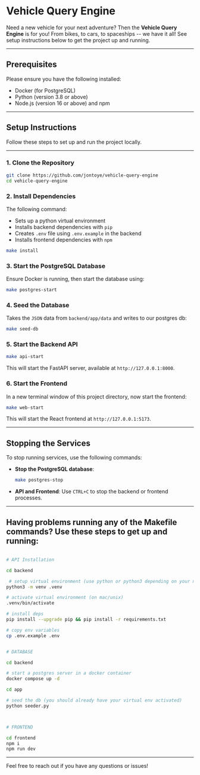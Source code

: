 # Vehicle Query Engine

Need a new vehicle for your next adventure? Then the **Vehicle Query Engine** is for you! From bikes, to cars, to spaceships -- we have it all! See setup instructions below to get the project up and running.

---

## Prerequisites

Please ensure you have the following installed:

- Docker (for PostgreSQL)
- Python (version 3.8 or above)
- Node.js (version 16 or above) and npm

---

## Setup Instructions

Follow these steps to set up and run the project locally.

---

### 1. Clone the Repository

```bash
git clone https://github.com/jontoye/vehicle-query-engine
cd vehicle-query-engine
```

### 2. Install Dependencies

The following command:

- Sets up a python virtual environment
- Installs backend dependencies with `pip`
- Creates `.env` file using `.env.example` in the backend
- Installs frontend dependencies with `npm`

```bash
make install
```

### 3. Start the PostgreSQL Database

Ensure Docker is running, then start the database using:

```bash
make postgres-start
```

### 4. Seed the Database

Takes the `JSON` data from `backend/app/data` and writes to our postgres db:

```bash
make seed-db
```

### 5. Start the Backend API

```bash
make api-start
```

This will start the FastAPI server, available at `http://127.0.0.1:8000`.

### 6. Start the Frontend

In a new terminal window of this project directory, now start the frontend:

```bash
make web-start
```

This will start the React frontend at `http://127.0.0.1:5173`.

---

## Stopping the Services

To stop running services, use the following commands:

- **Stop the PostgreSQL database**:

  ```bash
  make postgres-stop
  ```

- **API and Frontend**:
  Use `CTRL+C` to stop the backend or frontend processes.

---

## Having problems running any of the Makefile commands? Use these steps to get up and running:

```bash

# API Installation

cd backend

 # setup virtual environment (use python or python3 depending on your machine)
python3 -m venv .venv

# activate virtual environment (on mac/unix)
.venv/bin/activate 

# install deps
pip install --upgrade pip && pip install -r requirements.txt 

# copy env variables 
cp .env.example .env 


# DATABASE

cd backend

# start a postgres server in a docker container
docker compose up -d 

cd app

# seed the db (you should already have your virtual env activated)
python seeder.py 



# FRONTEND

cd frontend
npm i
npm run dev


```
---

Feel free to reach out if you have any questions or issues!
